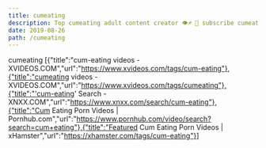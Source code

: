 ```yaml
---
title: cumeating
description: Top cumeating adult content creator 👁♐️ 👑 subscribe cumeating to my porn site below IG cumeating
date: 2019-08-26
path: /cumeating
---
```


cumeating
[{"title":"cum-eating videos - XVIDEOS.COM","url":"https://www.xvideos.com/tags/cum-eating"},{"title":"cumeating videos - XVIDEOS.COM","url":"https://www.xvideos.com/tags/cumeating"},{"title":"'cum-eating' Search - XNXX.COM","url":"https://www.xnxx.com/search/cum-eating"},{"title":"Cum Eating Porn Videos | Pornhub.com","url":"https://www.pornhub.com/video/search?search=cum+eating"},{"title":"Featured Cum Eating Porn Videos | xHamster","url":"https://xhamster.com/tags/cum-eating"}]

